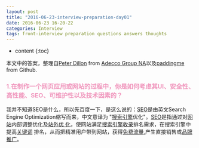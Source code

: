 ```yaml
---
layout: post
title: "2016-06-23-interview-preparation-day01"
date: 2016-06-23 16-20-22
categories: Interview
tags: front-interview preparation questions answers thoughts 
---
```


* content
{:toc}

本文中的答案，整理自[Peter Dillon](http://peterdoes.it/) from [Adecco Group NA](http://www.adecco.com/default.aspx)以及[paddingme](https://github.com/paddingme/Front-end-Web-Development-Interview-Question/blob/master/前端试题/4.md) from Github.

### <font color="#F095BC">1.在制作一个网页应用或网站的过程中，你是如何考虑其UI、安全性、高性能、SEO、可维护性以及技术因素的？</font>

我并不知道SEO是什么，所以先百度一下，是这么说的：[SEO](http://baike.baidu.com/view/1047.htm)是由英文Search Engine Optimization缩写而来，中文意译为
"[搜索引擎](http://baike.baidu.com/view/1154.htm)优化"。[SEO](http://baike.baidu.com/view/1047.htm)是指通过对[网站](http://baike.baidu.com/subview/4232/18338514.htm)内部调整优化及[站外优
化](http://baike.baidu.com/view/5081047.htm)，使网站满足[搜索引擎收录](http://baike.baidu.com/view/1154.htm)排名需求，在搜索引擎中提高[关键词](http://baike.baidu.com/subview/10083/14670061.htm)
排名，从而把精准用户带到网站，获得[免费流量](http://baike.baidu.com/view/12087042.htm),产生直接销售或[品牌推广](http://baike.baidu.com/subview/280567/19228712.htm)。